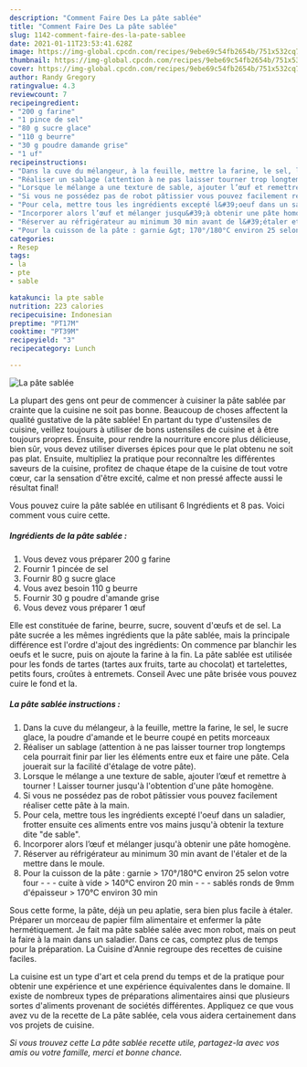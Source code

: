 ```yaml
---
description: "Comment Faire Des La pâte sablée"
title: "Comment Faire Des La pâte sablée"
slug: 1142-comment-faire-des-la-pate-sablee
date: 2021-01-11T23:53:41.628Z
image: https://img-global.cpcdn.com/recipes/9ebe69c54fb2654b/751x532cq70/la-pate-sablee-photo-principale-de-la-recette.jpg
thumbnail: https://img-global.cpcdn.com/recipes/9ebe69c54fb2654b/751x532cq70/la-pate-sablee-photo-principale-de-la-recette.jpg
cover: https://img-global.cpcdn.com/recipes/9ebe69c54fb2654b/751x532cq70/la-pate-sablee-photo-principale-de-la-recette.jpg
author: Randy Gregory
ratingvalue: 4.3
reviewcount: 7
recipeingredient:
- "200 g farine"
- "1 pince de sel"
- "80 g sucre glace"
- "110 g beurre"
- "30 g poudre damande grise"
- "1 uf"
recipeinstructions:
- "Dans la cuve du mélangeur, à la feuille, mettre la farine, le sel, le sucre glace, la poudre d&#39;amande et le beurre coupé en petits morceaux"
- "Réaliser un sablage (attention à ne pas laisser tourner trop longtemps cela pourrait finir par lier les éléments entre eux et faire une pâte. Cela jouerait sur la facilité d&#39;étalage de votre pâte)."
- "Lorsque le mélange a une texture de sable, ajouter l’œuf et remettre à tourner ! Laisser tourner jusqu&#39;à l&#39;obtention d&#39;une pâte homogène."
- "Si vous ne possédez pas de robot pâtissier vous pouvez facilement réaliser cette pâte à la main."
- "Pour cela, mettre tous les ingrédients excepté l&#39;oeuf dans un saladier, frotter ensuite ces aliments entre vos mains jusqu&#39;à obtenir la texture dite &#34;de sable&#34;."
- "Incorporer alors l’œuf et mélanger jusqu&#39;à obtenir une pâte homogène."
- "Réserver au réfrigérateur au minimum 30 min avant de l&#39;étaler et de la mettre dans le moule."
- "Pour la cuisson de la pâte : garnie &gt; 170°/180°C environ 25 selon votre four  - cuite à vide &gt; 140°C environ 20 min  - sablés ronds de 9mm d&#39;épaisseur &gt; 170°C environ 30 min"
categories:
- Resep
tags:
- la
- pte
- sable

katakunci: la pte sable 
nutrition: 223 calories
recipecuisine: Indonesian
preptime: "PT17M"
cooktime: "PT39M"
recipeyield: "3"
recipecategory: Lunch

---
```



![La pâte sablée](https://img-global.cpcdn.com/recipes/9ebe69c54fb2654b/751x532cq70/la-pate-sablee-photo-principale-de-la-recette.jpg)

La plupart des gens ont peur de commencer à cuisiner la pâte sablée par crainte que la cuisine ne soit pas bonne. Beaucoup de choses affectent la qualité gustative de la pâte sablée! En partant du type d'ustensiles de cuisine, veillez toujours à utiliser de bons ustensiles de cuisine et à être toujours propres. Ensuite, pour rendre la nourriture encore plus délicieuse, bien sûr, vous devez utiliser diverses épices pour que le plat obtenu ne soit pas plat. Ensuite, multipliez la pratique pour reconnaître les différentes saveurs de la cuisine, profitez de chaque étape de la cuisine de tout votre cœur, car la sensation d'être excité, calme et non pressé affecte aussi le résultat final!

<!--inarticleads1-->

Vous pouvez cuire la pâte sablée en utilisant 6 Ingrédients et 8 pas. Voici comment vous cuire cette.

##### Ingrédients de la pâte sablée :

1. Vous devez vous préparer 200 g farine
1. Fournir 1 pincée de sel
1. Fournir 80 g sucre glace
1. Vous avez besoin 110 g beurre
1. Fournir 30 g poudre d&#39;amande grise
1. Vous devez vous préparer 1 œuf


Elle est constituée de farine, beurre, sucre, souvent d&#39;œufs et de sel. La pâte sucrée a les mêmes ingrédients que la pâte sablée, mais la principale différence est l&#39;ordre d&#39;ajout des ingrédients: On commence par blanchir les oeufs et le sucre, puis on ajoute la farine à la fin. La pâte sablée est utilisée pour les fonds de tartes (tartes aux fruits, tarte au chocolat) et tartelettes, petits fours, croûtes à entremets. Conseil Avec une pâte brisée vous pouvez cuire le fond et la. 

<!--inarticleads2-->

##### La pâte sablée instructions :

1. Dans la cuve du mélangeur, à la feuille, mettre la farine, le sel, le sucre glace, la poudre d&#39;amande et le beurre coupé en petits morceaux
1. Réaliser un sablage (attention à ne pas laisser tourner trop longtemps cela pourrait finir par lier les éléments entre eux et faire une pâte. Cela jouerait sur la facilité d&#39;étalage de votre pâte).
1. Lorsque le mélange a une texture de sable, ajouter l’œuf et remettre à tourner ! Laisser tourner jusqu&#39;à l&#39;obtention d&#39;une pâte homogène.
1. Si vous ne possédez pas de robot pâtissier vous pouvez facilement réaliser cette pâte à la main.
1. Pour cela, mettre tous les ingrédients excepté l&#39;oeuf dans un saladier, frotter ensuite ces aliments entre vos mains jusqu&#39;à obtenir la texture dite &#34;de sable&#34;.
1. Incorporer alors l’œuf et mélanger jusqu&#39;à obtenir une pâte homogène.
1. Réserver au réfrigérateur au minimum 30 min avant de l&#39;étaler et de la mettre dans le moule.
1. Pour la cuisson de la pâte : garnie &gt; 170°/180°C environ 25 selon votre four -  - - cuite à vide &gt; 140°C environ 20 min -  - - sablés ronds de 9mm d&#39;épaisseur &gt; 170°C environ 30 min


Sous cette forme, la pâte, déjà un peu aplatie, sera bien plus facile à étaler. Préparer un morceau de papier film alimentaire et enfermer la pâte hermétiquement. Je fait ma pâte sablée salée avec mon robot, mais on peut la faire à la main dans un saladier. Dans ce cas, comptez plus de temps pour la préparation. La Cuisine d&#39;Annie regroupe des recettes de cuisine faciles. 

<!--inarticleads1-->

<p>
La cuisine est un type d'art et cela prend du temps et de la pratique pour obtenir une expérience et une expérience équivalentes dans le domaine. Il existe de nombreux types de préparations alimentaires ainsi que plusieurs sortes d'aliments provenant de sociétés différentes. Appliquez ce que vous avez vu de la recette de La pâte sablée, cela vous aidera certainement dans vos projets de cuisine.
</p>

<p>
<i>Si vous trouvez cette La pâte sablée recette utile, partagez-la avec vos amis ou votre famille, merci et bonne chance.</i>
</p>
